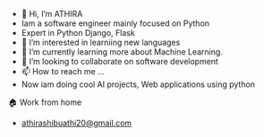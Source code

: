 - 👋 Hi, I’m ATHIRA
- Iam a software engineer mainly focused on Python 
- Expert in Python Django, Flask 
- 👀 I’m interested in learniing new languages
- 🌱 I’m currently learning more about Machine Learning.
- 💞️ I’m looking to collaborate on software development
- 📫 How to reach me ...
- Now iam doing cool AI projects, Web applications using python 

 🏠 Work from home
 
- athirashibuathi20@gmail.com
<!---
unitiaathiras/unitiaathiras is a ✨ special ✨ repository because its `README.md` (this file) appears on your GitHub profile.
You can click the Preview link to take a look at your changes.
--->
